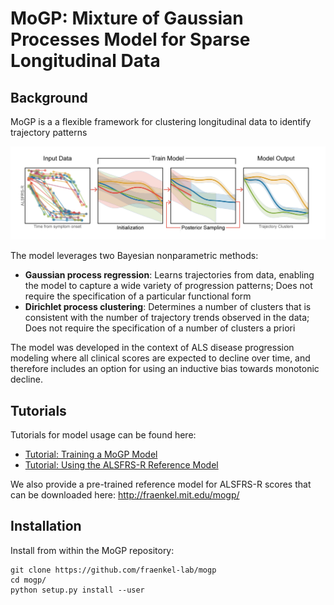 # MoGP: Mixture of Gaussian Processes Model for Sparse Longitudinal Data

## Background
MoGP is a a flexible framework for clustering longitudinal data to identify trajectory patterns

![Visual Abstract](docs/mogp_visual_abstract.jpg)

The model leverages two Bayesian nonparametric methods:
- **Gaussian process regression**: Learns trajectories from data, enabling the model to capture a wide variety of progression patterns; Does not require the specification of a particular functional form
- **Dirichlet process clustering**: Determines a number of clusters that is consistent with the number of trajectory trends observed in the data; Does not require the specification of a number of clusters a priori

The model was developed in the context of ALS disease progression modeling where all clinical scores are expected to decline over  time, and therefore includes an option for using an inductive bias towards monotonic decline.

## Tutorials
Tutorials for model usage can be found here:
- [Tutorial: Training a MoGP Model](example/tutorial_train_mogp_model.ipynb)
- [Tutorial: Using the ALSFRS-R Reference Model](example/tutorial_reference_model_predictions.ipynb)

We also provide a pre-trained reference model for ALSFRS-R scores that can be downloaded here: http://fraenkel.mit.edu/mogp/

## Installation
Install from within the MoGP repository:

```
git clone https://github.com/fraenkel-lab/mogp
cd mogp/
python setup.py install --user
```
